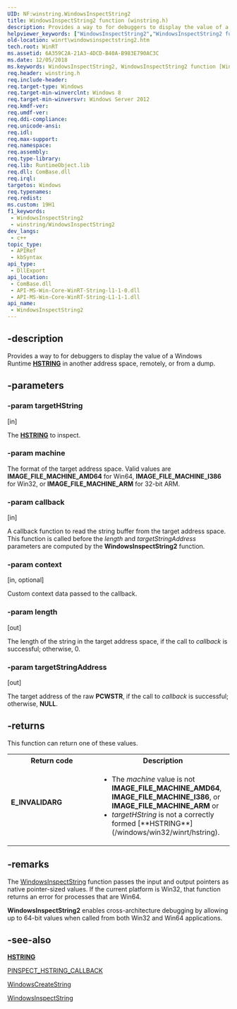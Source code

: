 ```yaml
---
UID: NF:winstring.WindowsInspectString2
title: WindowsInspectString2 function (winstring.h)
description: Provides a way to for debuggers to display the value of a Windows Runtime�HSTRING in another address space, remotely, or from a dump.
helpviewer_keywords: ["WindowsInspectString2","WindowsInspectString2 function [Windows Runtime]","winrt.windowsinspectstring2","winstring/WindowsInspectString2"]
old-location: winrt\windowsinspectstring2.htm
tech.root: WinRT
ms.assetid: 6A359C2A-21A3-4DCD-B40A-B983E790AC3C
ms.date: 12/05/2018
ms.keywords: WindowsInspectString2, WindowsInspectString2 function [Windows Runtime], winrt.windowsinspectstring2, winstring/WindowsInspectString2
req.header: winstring.h
req.include-header: 
req.target-type: Windows
req.target-min-winverclnt: Windows 8
req.target-min-winversvr: Windows Server 2012
req.kmdf-ver: 
req.umdf-ver: 
req.ddi-compliance: 
req.unicode-ansi: 
req.idl: 
req.max-support: 
req.namespace: 
req.assembly: 
req.type-library: 
req.lib: RuntimeObject.lib
req.dll: ComBase.dll
req.irql: 
targetos: Windows
req.typenames: 
req.redist: 
ms.custom: 19H1
f1_keywords:
 - WindowsInspectString2
 - winstring/WindowsInspectString2
dev_langs:
 - c++
topic_type:
 - APIRef
 - kbSyntax
api_type:
 - DllExport
api_location:
 - ComBase.dll
 - API-MS-Win-Core-WinRT-String-l1-1-0.dll
 - API-MS-Win-Core-WinRT-String-L1-1-1.dll
api_name:
 - WindowsInspectString2
---
```


## -description

Provides a way to for debuggers to display the value of a Windows Runtime [**HSTRING**](/windows/win32/winrt/hstring) in another address space, remotely, or from a dump.

## -parameters

### -param targetHString

[in]

The [**HSTRING**](/windows/win32/winrt/hstring) to inspect.

### -param machine

The format of the target address space. Valid values are <b>IMAGE_FILE_MACHINE_AMD64</b> for Win64,  <b>IMAGE_FILE_MACHINE_I386</b> for  Win32, or <b>IMAGE_FILE_MACHINE_ARM</b> for 32-bit ARM.

### -param callback

[in]

A callback function to read the string buffer from the target address space. This function is called before the <i>length</i> and <i>targetStringAddress</i> parameters are computed by the <b>WindowsInspectString2</b> function.

### -param context

[in, optional]

Custom context data passed to the callback.

### -param length

[out]

The length of the string in the target address space, if the call to <i>callback</i> is successful; otherwise, 0.

### -param targetStringAddress

[out]

The target address of the raw <b>PCWSTR</b>, if the call to <i>callback</i> is successful; otherwise, <b>NULL</b>.

## -returns

This function can return one of these values.

<table>
<tr>
<th>Return code</th>
<th>Description</th>
</tr>
<tr>
<td width="40%">
<dl>
<dt><b>E_INVALIDARG</b></dt>
</dl>
</td>
<td width="60%">

<ul>
<li>The <i>machine</i> value is not <b>IMAGE_FILE_MACHINE_AMD64</b>,  <b>IMAGE_FILE_MACHINE_I386</b>, or <b>IMAGE_FILE_MACHINE_ARM</b> or</li>
<li><i>targetHString</i> is not a correctly formed [**HSTRING**](/windows/win32/winrt/hstring). </li>
</ul>

</td>
</tr>
</table>

## -remarks

The <a href="/windows/desktop/api/winstring/nf-winstring-windowsinspectstring">WindowsInspectString</a> function passes the input and output pointers as native pointer-sized values. If  the current platform is Win32, that function returns an error for processes that are Win64. 

<b>WindowsInspectString2</b> enables cross-architecture debugging by allowing up to 64-bit values when called from both Win32 and Win64 applications.

## -see-also

[**HSTRING**](/windows/win32/winrt/hstring)

<a href="/windows/desktop/api/winstring/nc-winstring-pinspect_hstring_callback">PINSPECT_HSTRING_CALLBACK</a>

<a href="/windows/desktop/api/winstring/nf-winstring-windowscreatestring">WindowsCreateString</a>

<a href="/windows/desktop/api/winstring/nf-winstring-windowsinspectstring">WindowsInspectString</a>

